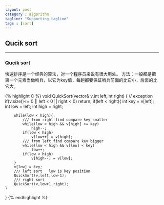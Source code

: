 ```yaml
---
layout: post
category : algorithm
tagline: "Supporting tagline"
tags : [sort]
---
```

Qucik sort
---
<!--more-->
---

### Qucik sort

快速排序是一个经典的算法，对一个程序员来说有很大用处。
方法：一般都是把第一个元素当做哨兵，以它为key值，每趟都要保证哨兵前面的比它小，后面的比它大。

{% highlight C %}
void QuickSort(vector<int>& v,int left,int right)
{
	// exception
	if(v.size()<= 0 || left < 0 || right < 0)
		return;
	if(left < right){
		int	key = v[left];
		int	low = left;
		int	high = right;

		while(low < high){
			///	from right find compare key smaller
			while(low < high && v[high] >= key)
				high--;
			if(low < high)
				v[low++] = v[high];
			///	from left find compare key bigger
			while(low < high && v[low] < key)
				low++;
			if(low < high)
				v[high--] = v[low];
		}
		v[low] = key;
		///	left sort	low is key position
		QuickSort(v,left,low-1);
		///	right sort
		QuickSort(v,low+1,right);
	}
}
{% endhighlight %}

